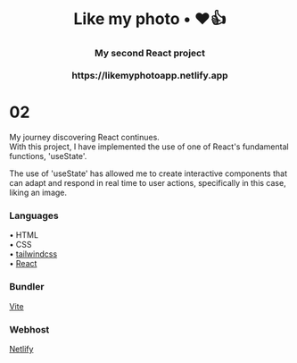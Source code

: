 <h1 align="center">Like my photo • ❤️👍</h1>
<h3 align="center">My second React project<br>
<br>
https://likemyphotoapp.netlify.app

# 02
My journey discovering React continues. <br>
With this project, I have implemented the use of one of React's fundamental functions, 'useState'.

The use of 'useState' has allowed me to create interactive components that can adapt and respond in real time to user actions, specifically in this case, liking an image.

### Languages
• HTML<br>
• CSS<br>
• [tailwindcss](https://tailwindcss.com)<br>
• [React](https://react.dev)<br>

### Bundler 
[Vite](https://vitejs.dev)

### Webhost
[Netlify](https://www.netlify.com)

